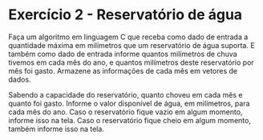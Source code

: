 # Exercício 2 - Reservatório de água

Faça um algoritmo em linguagem C que receba como dado de entrada a quantidade máxima em milímetros que um reservatório de água suporta. E também como dado de entrada informe quantos milímetros de chuva tivemos em cada mês do ano, e quantos milímetros deste reservatório por mês foi gasto. Armazene as informações de cada mês em vetores de dados.

Sabendo a capacidade do reservatório, quanto choveu em cada mês e quanto foi gasto. Informe o valor disponível de água, em milímetros, para cada mês do ano. Caso o reservatório fique vazio em algum momento, informe isso na tela. Caso o reservatório fique cheio em algum momento, também informe isso na tela.